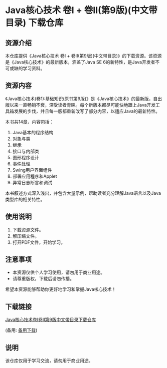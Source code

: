 # Java核心技术 卷I + 卷II(第9版)(中文带目录) 下载仓库

## 资源介绍

本仓库提供《Java核心技术 卷I + 卷II(第9版)(中文带目录)》的下载资源。该资源是《Java核心技术》的最新版本，涵盖了Java SE 6的新特性，是Java开发者不可或缺的学习资料。

## 资源内容

《Java核心技术(卷1):基础知识(原书第9版)》是《Java核心技术》的最新版，自出版以来一直畅销不衰，深受读者青睐。每个新版本都尽可能快地跟上Java开发工具箱发展的步伐，并且每一版都重新改写了部分内容，以适应Java的最新特性。

本书共14章，内容包括：

1. Java基本的程序结构
2. 对象与类
3. 继承
4. 接口与内部类
5. 图形程序设计
6. 事件处理
7. Swing用户界面组件
8. 部署应用程序和Applet
9. 异常日志断言和调试

本书叙述方式深入浅出，并包含大量示例，帮助读者充分理解Java语言以及Java类型库的相关特性。

## 使用说明

1. 下载资源文件。
2. 解压缩文件。
3. 打开PDF文件，开始学习。

## 注意事项

- 本资源仅供个人学习使用，请勿用于商业用途。
- 请尊重版权，下载后请勿传播。

希望本资源能够帮助你更好地学习和掌握Java核心技术！

## 下载链接
[Java核心技术卷I卷II第9版中文带目录下载仓库](https://pan.quark.cn/s/5ad93d2b1c10) 

(备用: [备用下载](https://pan.baidu.com/s/12ZdP4SYd9YBqpesQpIryvg?pwd=1234))

## 说明

该仓库仅用于学习交流，请勿用于商业用途。

